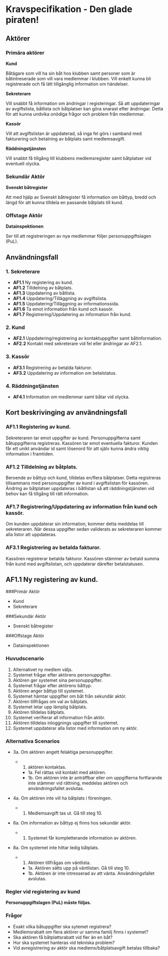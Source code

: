 # Kravspecifikation - Den glade piraten! #

## Aktörer ##

### Primära aktörer

**Kund**

Båtägare som vill ha sin båt hos klubben samt personer som är båtintreserade som vill vara medlemmar i klubben.
Vill enkelt kunna bli registrerade och få lätt tillgänglig information om händelser. 

**Sekreterare** 

Vill snabbt få information om ändringar i registeringar. Så att uppdateringar av avgiftslista, båtlista och båtplatser kan göra snarast efter ändringar. 
Detta för att kunna undvika onödiga frågor och problem från medlemmar.  


**Kassör** 

Vill att avgiftslistan är uppdaterad, så inga fel görs i samband med fakturering och betalning av båtplats samt medlemsavgift. 

**Räddningstjänsten**

Vill snabbt få tillgång till klubbens medlemsregister samt båtplatser vid eventuell olycka. 

### Sekundär Aktör

**Svenskt båtregister**

Att med hjälp av Svenskt båtregister få information om båttyp, bredd och längd för att kunna tilldela en passande båtplats till kund.  


### Offstage Aktör

**Datainspektionen**

Ser till att registreringen av nya medlemmar följer personuppgiftslagen (PuL). 

## Användningsfall ##

### 1. Sekreterare
* **AF1.1** Ny registering av kund.
* **AF1.2** Tilldelning av båtplats. 
* **AF1.3** Uppdatering av båtlista.
* **AF1.4** Uppdatering/Tilläggning av avgiftslista.
* **AF1.5** Uppdatering/Tilläggning av informationssida. 
* **AF1.6** Ta emot information från kund och kassör.  
* **AF1.7** Registrering/Uppdatering av information från kund. 

### 2. Kund
* **AF2.1** Uppdatering/registrering av kontaktuppgifter samt båtinformation.
* **AF2.2** Kontakt med sekreterare vid fel eller ändringar av AF2.1. 

### 3. Kassör
* **AF3.1** Registrering av betalda fakturor. 
* **AF3.2** Uppdatering av information om betalstatus. 

### 4. Räddningstjänsten
* **AF4.1** Information om medlemmar samt båtar vid olycka.  

## Kort beskrivinging av användningsfall ##

### AF1.1 Registering av kund.
Sekreteraren tar emot uppgifter av kund. 
Personuppgifterna samt båtuppgifterna registreras. 
Kassören tar emot eventuella fakturor. 
Kunden får ett unikt användar id samt lösenord för att själv kunna ändra viktig information i framtiden.

### AF1.2 Tilldelning av båtplats.
Beroende av båttyp och kund, tilldelas en/flera båtplatser. 
Detta registreras tillsammans med personuppgifter av kund i avgiftslistan för kassören. 
Ändring av båtplatser uppdateras i båtlistan så att räddningstjänsten vid behov kan få tillgång till rätt information. 

### AF1.7 Registrering/Uppdatering av information från kund och kassör. 
Om kunden uppdaterar sin information, kommer detta meddelas till sekreteraren.
När dessa uppgifter sedan validerats av sekreteraren kommer alla listor att uppdateras. 

### AF3.1 Registrering av betalda fakturor. 
Kassören registrerar betalda fakturor. Kassören stämmer av betald summa från kund med avgiftslistan, och uppdaterar därefter betalstatusen.


## AF1.1 Ny registering av kund. ##

###Primär Aktör

* Kund
* Sekreterare

###Sekundär Aktör

* Svenskt båtregister

###Offstage Aktör

* Datainspektionen 

### Huvudscenario

1. Alternativet ny medlem väljs. 
2. Systemet frågar efter aktörens personuppgifter. 
3. Aktören ger systemet sina personuppgifter.
4. Systemet frågar efter aktörens båttyp.
5. Aktören anger båttyp till systemet. 
6. Systemet hämtar uppgifter om båt från sekundär aktör. 
7. Aktören tillfrågas om val av båtplats. 
8. Systemet letar upp lämplig båtplats.
9. Aktören tilldelas båtplats. 
10. Systemet verifierar all information från aktör.
11. Aktören tilldelas inloggnings uppgifter till systemet. 
12. Systemet uppdaterar alla listor med information om ny aktör. 


### Alternativa Scenarios

* 3a. Om aktören angett felaktiga personuppgifter. 
    * 1. aktören kontaktas. 
        * 1a. Fel rättas vid kontakt med aktören. 
        * 1b. Om aktören inte är anträffbar eller om uppgifterna fortfarande inte stämmer vid rättning, meddelas aktören och användningsfallet avslutas.

* 4a. Om aktören inte vill ha båtplats i föreningen.
    * 1. Medlemsavgift tas ut. Gå till steg 10.
    
* 6a. Om information av båttyp ej finns hos sekundär aktör.
    * 1. Systemet får kompletterande information av aktören.

* 8a. Om systemet inte hittar ledig båtplats.
    * 1. Aktören tillfrågas om väntlista.
        * 1a. Aktören sätts upp på väntlistan. Gå till steg 10.
        * 1b. Aktören är inte intresserad av att vänta. Användningsfallet avslutas.

### Regler vid registering av kund

**Personuppgiftslagen (PuL) måste följas.** 

### Frågor

* Exakt vilka båtuppgifter ska sytemet registrera? 
* Medlemsrabatt om flera aktörer ur samma familj finns i systemet? 
* Ska aktören få båtplattsrabatt vid fler än en båt?
* Hur ska systemet hanteras vid tekniska problem? 
* Vid avregistrering av aktör ska medlems/båtplatsavgift betalas tillbaka? 

    
